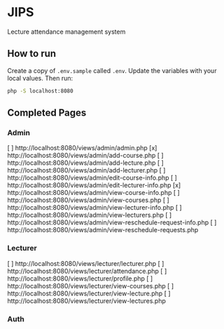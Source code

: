 # JIPS
Lecture attendance management system

## How to run
Create a copy of `.env.sample` called `.env`. Update the variables with your local values.
Then run:
```bash
php -S localhost:8080
```

## Completed Pages
### Admin
[ ] http://localhost:8080/views/admin/admin.php
[x] http://localhost:8080/views/admin/add-course.php
[ ] http://localhost:8080/views/admin/add-lecture.php
[ ] http://localhost:8080/views/admin/add-lecturer.php
[ ] http://localhost:8080/views/admin/edit-course-info.php
[ ] http://localhost:8080/views/admin/edit-lecturer-info.php
[x] http://localhost:8080/views/admin/view-course-info.php
[ ] http://localhost:8080/views/admin/view-courses.php
[ ] http://localhost:8080/views/admin/view-lecturer-info.php
[ ] http://localhost:8080/views/admin/view-lecturers.php
[ ] http://localhost:8080/views/admin/view-reschedule-request-info.php
[ ] http://localhost:8080/views/admin/view-reschedule-requests.php

### Lecturer
[ ] http://localhost:8080/views/lecturer/lecturer.php
[ ] http://localhost:8080/views/lecturer/attendance.php
[ ] http://localhost:8080/views/lecturer/profile.php
[ ] http://localhost:8080/views/lecturer/view-courses.php
[ ] http://localhost:8080/views/lecturer/view-lecture.php
[ ] http://localhost:8080/views/lecturer/view-lectures.php

### Auth
<!-- [ ] http://localhost:8080/views/admin/lecturer-siginin.php -->

